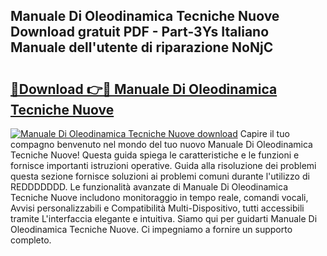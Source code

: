 ## Manuale Di Oleodinamica Tecniche Nuove Download gratuit PDF - Part-3Ys Italiano Manuale dell'utente di riparazione NoNjC

# <h2><a href="http://dfejlfd.blite.top/?on=Manuale+Di+Oleodinamica+Tecniche+Nuove">🔗Download 👉🔴 Manuale Di Oleodinamica Tecniche Nuove</a></h2>

[![Manuale Di Oleodinamica Tecniche Nuove download](https://i.imgur.com/lujVjoI.png)](http://dfejlfd.blite.top/?on=Manuale+Di+Oleodinamica+Tecniche+Nuove)
Capire il tuo compagno benvenuto nel mondo del tuo nuovo Manuale Di Oleodinamica Tecniche Nuove! Questa guida spiega le caratteristiche e le funzioni e fornisce importanti istruzioni operative. Guida alla risoluzione dei problemi questa sezione fornisce soluzioni ai problemi comuni durante l'utilizzo di REDDDDDDD. Le funzionalità avanzate di Manuale Di Oleodinamica Tecniche Nuove includono monitoraggio in tempo reale, comandi vocali, Avvisi personalizzabili e Compatibilità Multi-Dispositivo, tutti accessibili tramite L'interfaccia elegante e intuitiva. Siamo qui per guidarti Manuale Di Oleodinamica Tecniche Nuove. Ci impegniamo a fornire un supporto completo.
